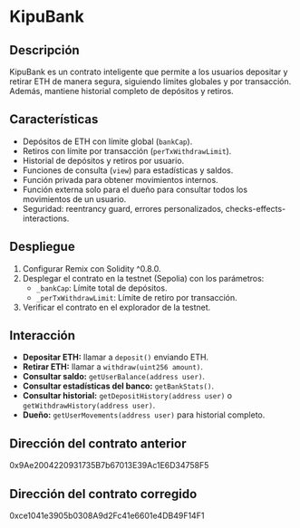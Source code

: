 # KipuBank

## Descripción
KipuBank es un contrato inteligente que permite a los usuarios depositar y retirar ETH de manera segura, siguiendo límites globales y por transacción. Además, mantiene historial completo de depósitos y retiros.

## Características
- Depósitos de ETH con límite global (`bankCap`).
- Retiros con límite por transacción (`perTxWithdrawLimit`).
- Historial de depósitos y retiros por usuario.
- Funciones de consulta (`view`) para estadísticas y saldos.
- Función privada para obtener movimientos internos.
- Función externa solo para el dueño para consultar todos los movimientos de un usuario.
- Seguridad: reentrancy guard, errores personalizados, checks-effects-interactions.

## Despliegue
1. Configurar Remix con Solidity ^0.8.0.
2. Desplegar el contrato en la testnet (Sepolia) con los parámetros:
   - `_bankCap`: Límite total de depósitos.
   - `_perTxWithdrawLimit`: Límite de retiro por transacción.
3. Verificar el contrato en el explorador de la testnet.

## Interacción
- **Depositar ETH:** llamar a `deposit()` enviando ETH.
- **Retirar ETH:** llamar a `withdraw(uint256 amount)`.
- **Consultar saldo:** `getUserBalance(address user)`.
- **Consultar estadísticas del banco:** `getBankStats()`.
- **Consultar historial:** `getDepositHistory(address user)` o `getWithdrawHistory(address user)`.
- **Dueño:** `getUserMovements(address user)` para historial completo.

## Dirección del contrato anterior
0x9Ae2004220931735B7b67013E39Ac1E6D34758F5
## Dirección del contrato corregido
0xce1041e3905b0308A9d2Fc41e6601e4DB49F14F1
